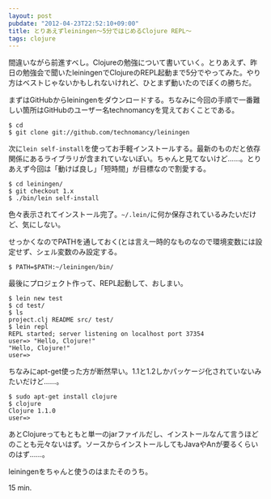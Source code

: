 ```yaml
---
layout: post
pubdate: "2012-04-23T22:52:10+09:00"
title: とりあえずleiningen〜5分ではじめるClojure REPL〜
tags: clojure
---
```

間違いながら前進すべし。Clojureの勉強について書いていく。とりあえず、昨日の勉強会で聞いたleiningenでClojureのREPL起動まで5分でやってみた。やり方はベストじゃないかもしれないけれど、ひとまず動いたのでぼくの勝ちだ。

まずはGitHubからleiningenをダウンロードする。ちなみに今回の手順で一番難しい箇所はGitHubのユーザー名technomancyを覚えておくことである。

    $ cd
    $ git clone git://github.com/technomancy/leiningen

次に`lein self-install`を使ってお手軽インストールする。最新のものだと依存関係にあるライブラリが含まれていないぽい。ちゃんと見てないけど……。とりあえず今回は「動けば良し」「短時間」が目標なので割愛する。

    $ cd leiningen/
    $ git checkout 1.x
    $ ./bin/lein self-install

色々表示されてインストール完了。`~/.lein/`に何か保存されているみたいだけど、気にしない。

せっかくなのでPATHを通しておく(とは言え一時的なものなので環境変数には設定せず、シェル変数のみ設定する。

    $ PATH=$PATH:~/leiningen/bin/

最後にプロジェクト作って、REPL起動して、おしまい。

    $ lein new test
    $ cd test/
    $ ls
    project.clj README src/ test/
    $ lein repl
    REPL started; server listening on localhost port 37354
    user=> "Hello, Clojure!"
    "Hello, Clojure!"
    user=> 

ちなみにapt-get使った方が断然早い。1.1と1.2しかパッケージ化されていないみたいだけど……。

    $ sudo apt-get install clojure
    $ clojure
    Clojure 1.1.0
    user=> 

あとClojureってもともと単一のjarファイルだし、インストールなんて言うほどのことも元々ないはず。ソースからインストールしてもJavaやAnが要るくらいのはず……。

leiningenをちゃんと使うのはまたそのうち。

15 min.
